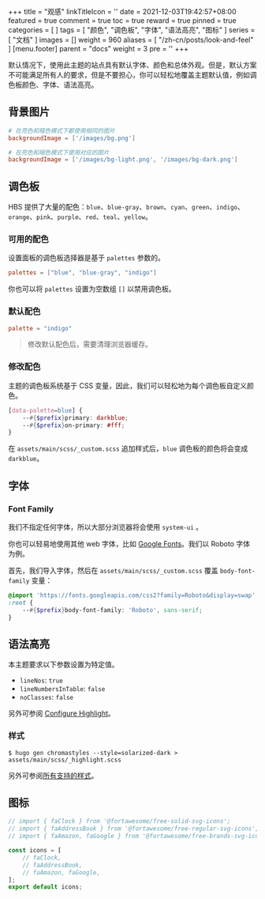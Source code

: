 +++
title = "观感"
linkTitleIcon = '<i class="fas fa-palette fa-fw"></i>'
date = 2021-12-03T19:42:57+08:00
featured = true
comment = true
toc = true
reward = true
pinned = true
categories = [
]
tags = [
  "颜色",
  "调色板",
  "字体",
  "语法高亮",
  "图标"
]
series = [
  "文档"
]
images = []
weight = 960
aliases = [
  "/zh-cn/posts/look-and-feel"
]
[menu.footer]
  parent = "docs"
  weight = 3
  pre = '<i class="fas fa-fw fa-palette me-1"></i>'
+++

默认情况下，使用此主题的站点具有默认字体、颜色和总体外观。但是，默认方案不可能满足所有人的要求，但是不要担心，你可以轻松地覆盖主题默认值，例如调色板颜色、字体、语法高亮。

<!--more-->

## 背景图片

```toml {title="config/_default/params.toml"}
# 在亮色和暗色模式下都使用相同的图片
backgroundImage = ['/images/bg.png']

# 在亮色和暗色模式下使用对应的图片
backgroundImage = ['/images/bg-light.png', '/images/bg-dark.png']
```

## 调色板

HBS 提供了大量的配色：`blue`、`blue-gray`、`brown`、`cyan`、`green`、`indigo`、`orange`、`pink`、`purple`、`red`、`teal`、`yellow`。

### 可用的配色

设置面板的调色板选择器是基于 `palettes` 参数的。

```toml {title="config/_default/params.toml"}
palettes = ["blue", "blue-gray", "indigo"]
```

你也可以将 `palettes` 设置为空数组 `[]` 以禁用调色板。

### 默认配色

```toml {title="config/_default/params.toml"}
palette = "indigo"
```

> 修改默认配色后，需要清理浏览器缓存。

### 修改配色

主题的调色板系统基于 CSS 变量，因此，我们可以轻松地为每个调色板自定义颜色。

```scss {title="assets/main/scss/_custom.scss"}
[data-palette=blue] {
    --#{$prefix}primary: darkblue;
    --#{$prefix}on-primary: #fff;
}
```

在 `assets/main/scss/_custom.scss` 追加样式后，`blue` 调色板的颜色将会变成 `darkblue`。

## 字体

### Font Family

我们不指定任何字体，所以大部分浏览器将会使用 `system-ui` 。

你也可以轻易地使用其他 web 字体，比如 [Google Fonts](https://fonts.google.com/)。我们以 Roboto 字体为例。

首先，我们导入字体，然后在 `assets/main/scss/_custom.scss` 覆盖 `body-font-family` 变量：

```scss {title="assets/main/scss/_custom.scss"}
@import 'https://fonts.googleapis.com/css2?family=Roboto&display=swap';
:root {
    --#{$prefix}body-font-family: 'Roboto', sans-serif;
}
```

## 语法高亮

本主题要求以下参数设置为特定值。

- `lineNos`: `true`
- `lineNumbersInTable`: `false`
- `noClasses`: `false`

另外可参阅 [Configure Highlight](https://gohugo.io/getting-started/configuration-markup#highlight)。

### 样式

```shell
$ hugo gen chromastyles --style=solarized-dark > assets/main/scss/_highlight.scss
```

另外可参阅[所有支持的样式](https://xyproto.github.io/splash/docs/all.html)。

## 图标

```js {title="assets/icons/custom.js"}
// import { faClock } from '@fortawesome/free-solid-svg-icons';
// import { faAddressBook } from '@fortawesome/free-regular-svg-icons';
// import { faAmazon, faGoogle } from '@fortawesome/free-brands-svg-icons';

const icons = [
    // faClock,
    // faAddressBook,
    // faAmazon, faGoogle,
];
export default icons;
```
